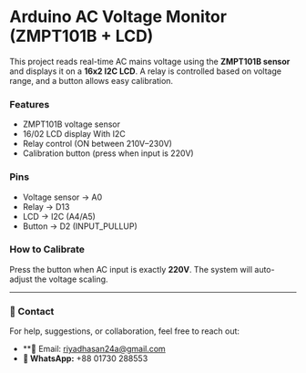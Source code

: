 # Arduino AC Voltage Monitor (ZMPT101B + LCD)

This project reads real-time AC mains voltage using the **ZMPT101B sensor** and displays it on a **16x2 I2C LCD**. A relay is controlled based on voltage range, and a button allows easy calibration.

### Features
- ZMPT101B voltage sensor
- 16/02 LCD display With I2C
- Relay control (ON between 210V–230V)
- Calibration button (press when input is 220V)

### Pins
- Voltage sensor → A0  
- Relay → D13  
- LCD → I2C (A4/A5)  
- Button → D2 (INPUT_PULLUP)

### How to Calibrate
Press the button when AC input is exactly **220V**. The system will auto-adjust the voltage scaling.

---

### 📩 Contact

For help, suggestions, or collaboration, feel free to reach out:

- **📧 Email: riyadhasan24a@gmail.com  
- **📱 WhatsApp:** +88 01730 288553
